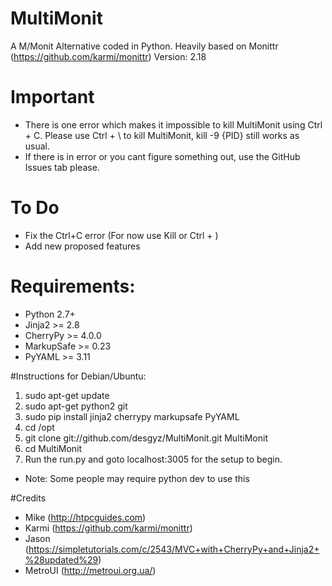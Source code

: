 # MultiMonit

A M/Monit Alternative coded in Python. Heavily based on Monittr (https://github.com/karmi/monittr)
Version: 2.18

# Important

* There is one error which makes it impossible to kill MultiMonit using Ctrl + C. Please use Ctrl + \ to kill MultiMonit, kill -9 {PID} still works as usual.
* If there is in error or you cant figure something out, use the GitHub Issues tab please.

# To Do

* Fix the Ctrl+C error (For now use Kill or Ctrl + \)
* Add new proposed features

# Requirements:

* Python 2.7+
* Jinja2 >= 2.8
* CherryPy >= 4.0.0
* MarkupSafe >= 0.23
* PyYAML >= 3.11

#Instructions for Debian/Ubuntu:

1. sudo apt-get update
2. sudo apt-get python2 git
3. sudo pip install jinja2 cherrypy markupsafe PyYAML
4. cd /opt
5. git clone git://github.com/desgyz/MultiMonit.git MultiMonit
6. cd MultiMonit
7. Run the run.py and goto localhost:3005 for the setup to begin.
* Note: Some people may require python dev to use this

#Credits

* Mike (http://htpcguides.com)
* Karmi (https://github.com/karmi/monittr)
* Jason (https://simpletutorials.com/c/2543/MVC+with+CherryPy+and+Jinja2+%28updated%29)
* MetroUI (http://metroui.org.ua/)